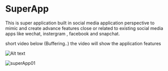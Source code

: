 # SuperApp
This is super application built in social media application perspective to mimic and create advance features close or related to existing social media apps like wechat, instergram , facebook and snapchat.

short video below (Buffering..) the video will show the application features 

![Alt text](image-url.jpg "Optional title")

![superApp01](https://github.com/brianlangay4/SuperApp/assets/67788456/f5ee0091-3736-42d8-9cf6-6a4219a5c86b)
